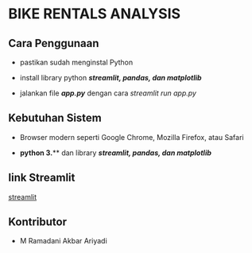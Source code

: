 
# BIKE RENTALS ANALYSIS

 

  

## Cara Penggunaan

  

- pastikan sudah menginstal Python

- install library python ***streamlit, pandas, dan matplotlib***

- jalankan file ***app.py*** dengan cara *streamlit run app.py*


## Kebutuhan Sistem

  

- Browser modern seperti Google Chrome, Mozilla Firefox, atau Safari

-  **python 3.**** dan library ***streamlit, pandas, dan matplotlib***

  ## link Streamlit
  [streamlit](https://ramadanzakbar-submission-data-analyst--dicoding-app-orlufj.streamlit.app/)

## Kontributor

  

- M Ramadani Akbar Ariyadi